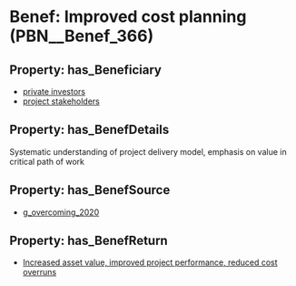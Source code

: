 # Benef: __Improved cost planning__ (PBN__Benef_366)

## Property: has_Beneficiary

* [private investors](../Stakeholder/PBN__Stakeholder_89)
* [project stakeholders](../Stakeholder/PBN__Stakeholder_178)

## Property: has_BenefDetails

Systematic understanding of project delivery model, emphasis on value in critical path of work

## Property: has_BenefSource

* [g_overcoming_2020](../Article/PBN__Article_72)

## Property: has_BenefReturn

* [Increased asset value, improved project performance, reduced cost overruns](../BenefReturn/PBN__BenefReturn_394)

